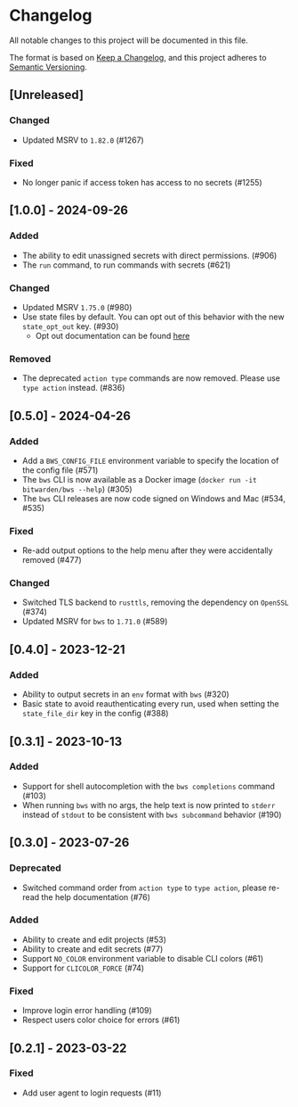 # Changelog

All notable changes to this project will be documented in this file.

The format is based on [Keep a Changelog](https://keepachangelog.com/en/1.1.0/), and this project
adheres to [Semantic Versioning](https://semver.org/spec/v2.0.0.html).

## [Unreleased]

### Changed

- Updated MSRV to `1.82.0` (#1267)

### Fixed

- No longer panic if access token has access to no secrets (#1255) 

## [1.0.0] - 2024-09-26

### Added

- The ability to edit unassigned secrets with direct permissions. (#906)
- The `run` command, to run commands with secrets (#621)

### Changed

- Updated MSRV `1.75.0` (#980)
- Use state files by default. You can opt out of this behavior with the new `state_opt_out` key.
  (#930)
  - Opt out documentation can be found
    [here](https://bitwarden.com/help/secrets-manager-cli/#config-state)

### Removed

- The deprecated `action type` commands are now removed. Please use `type action` instead. (#836)

## [0.5.0] - 2024-04-26

### Added

- Add a `BWS_CONFIG_FILE` environment variable to specify the location of the config file (#571)
- The `bws` CLI is now available as a Docker image (`docker run -it bitwarden/bws --help`) (#305)
- The `bws` CLI releases are now code signed on Windows and Mac (#534, #535)

### Fixed

- Re-add output options to the help menu after they were accidentally removed (#477)

### Changed

- Switched TLS backend to `rusttls`, removing the dependency on `OpenSSL` (#374)
- Updated MSRV for `bws` to `1.71.0` (#589)

## [0.4.0] - 2023-12-21

### Added

- Ability to output secrets in an `env` format with `bws` (#320)
- Basic state to avoid reauthenticating every run, used when setting the `state_file_dir` key in the
  config (#388)

## [0.3.1] - 2023-10-13

### Added

- Support for shell autocompletion with the `bws completions` command (#103)
- When running `bws` with no args, the help text is now printed to `stderr` instead of `stdout` to
  be consistent with `bws subcommand` behavior (#190)

## [0.3.0] - 2023-07-26

### Deprecated

- Switched command order from `action type` to `type action`, please re-read the help documentation
  (#76)

### Added

- Ability to create and edit projects (#53)
- Ability to create and edit secrets (#77)
- Support `NO_COLOR` environment variable to disable CLI colors (#61)
- Support for `CLICOLOR_FORCE` (#74)

### Fixed

- Improve login error handling (#109)
- Respect users color choice for errors (#61)

## [0.2.1] - 2023-03-22

### Fixed

- Add user agent to login requests (#11)
